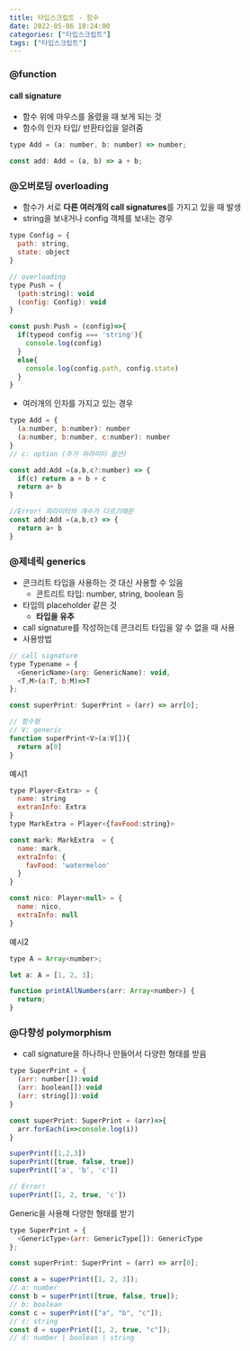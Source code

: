 ```yaml
---
title: 타입스크립트 - 함수
date: 2022-05-06 18:24:00
categories: ["타입스크립트"]
tags: ["타입스크립트"]
---
```


### @function

#### call signature

- 함수 위에 마우스를 올렸을 때 보게 되는 것
- 함수의 인자 타입/ 반환타입을 알려줌

```js
type Add = (a: number, b: number) => number;

const add: Add = (a, b) => a + b;
```

### @오버로딩 overloading

- 함수가 서로 **다른 여러개의 call signatures**를 가지고 있을 때 발생
- string을 보내거나 config 객체를 보내는 경우

```js
type Config = {
  path: string,
  state: object
}

// overloading
type Push = {
  (path:string): void
  (config: Config): void
}

const push:Push = (config)=>{
  if(typeod config === 'string'){
    console.log(config)
  }
  else{
    console.log(config.path, config.state)
  }
}
```

- 여러개의 인자를 가지고 있는 경우

```js
type Add = {
  (a:number, b:number): number
  (a:number, b:number, c:number): number
}
// c: option (추가 파라미터 옵션)

const add:Add =(a,b,c?:number) => {
  if(c) return a + b + c
  return a+ b
}

//Error! 파라미터의 개수가 다르기때문
const add:Add =(a,b,c) => {
  return a+ b
}
```

### @제네릭 generics

- 콘크리트 타입을 사용하는 것 대신 사용할 수 있음
  - 콘트리트 타입: number, string, boolean 등
- 타입의 placeholder 같은 것
  - **타입을 유추**
- call signature를 작성하는데 콘크리트 타입을 알 수 없을 때 사용
- 사용방법

```js
// call signature
type Typename = {
  <GenericName>(arg: GenericName): void,
  <T,M>(a:T, b:M)=>T
};

const superPrint: SuperPrint = (arr) => arr[0];

// 함수형
// V: generic
function superPrint<V>(a:V[]){
  return a[0]
}
```

예시1

```js
type Player<Extra> = {
  name: string
  extranInfo: Extra
}
type MarkExtra = Player<{favFood:string}>

const mark: MarkExtra  = {
  name: mark,
  extraInfo: {
    favFood: 'watermelon'
  }
}

const nico: Player<null> = {
  name: nico,
  extraInfo: null
}
```

예시2

```js
type A = Array<number>;

let a: A = [1, 2, 3];

function printAllNumbers(arr: Array<number>) {
  return;
}
```

### @다향성 polymorphism

- call signature을 하나하나 만들어서 다양한 형태를 받음

```js
type SuperPrint = {
  (arr: number[]):void
  (arr: boolean[]):void
  (arr: string[]):void
}

const superPrint: SuperPrint = (arr)=>{
  arr.forEach(i=>console.log(i))
}

superPrint([1,2,3])
superPrint([true, false, true])
superPrint(['a', 'b', 'c'])

// Error!
superPrint([1, 2, true, 'c'])
```

Generic을 사용해 다양한 형태를 받기

```js
type SuperPrint = {
  <GenericType>(arr: GenericType[]): GenericType
};

const superPrint: SuperPrint = (arr) => arr[0];

const a = superPrint([1, 2, 3]);
// a: number
const b = superPrint([true, false, true]);
// b: boolean
const c = superPrint(["a", "b", "c"]);
// c: string
const d = superPrint([1, 2, true, "c"]);
// d: number | boolean | string
```
